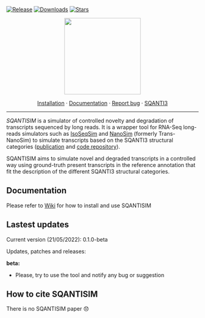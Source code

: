 [![Release](https://img.shields.io/github/v/release/jorgemt98/sqantisim?include_prereleases)](https://github.com/jorgemt98/SQANTISIM/releases)
[![Downloads](https://img.shields.io/github/downloads/jorgemt98/SQANTISIM/total?logo=github)](https://github.com/jorgemt98/SQANTISIM)
[![Stars](https://img.shields.io/github/stars/jorgemt98/SQANTISIM.svg)](https://github.com/jorgemt98/SQANTISIM/stargazers) 

<p align="center">
  <img src="https://github.com/jorgemt98/SQANTISIM/blob/main/docs/sqantisim_logo.png" alt="" width="200">
</p>

<p align="center">
  <a href="https://github.com/jorgemt98/SQANTISIM/blob/main/docs/wiki2.md">Installation</a>
  ·
  <a href="https://github.com/jorgemt98/SQANTISIM/blob/main/docs/wiki0.md">Documentation</a>
  ·
  <a href="https://github.com/jorgemt98/SQANTISIM/issues">Report bug</a>
  ·
  <a href="https://github.com/ConesaLab/SQANTI3">SQANTI3</a>
</p>

***

*SQANTISIM* is a simulator of controlled novelty and degradation of transcripts sequenced by long reads. It is a wrapper tool for RNA-Seq long-reads simulators such as [IsoSeqSim](https://github.com/yunhaowang/IsoSeqSim) and [NanoSim](https://github.com/bcgsc/NanoSim) (formerly Trans-NanoSim) to simulate transcripts based on the SQANTI3 structural categories ([publication](https://www.ncbi.nlm.nih.gov/pmc/articles/PMC5848618/) and [code repository](https://github.com/ConesaLab/SQANTI3)).

SQANTISIM aims to simulate novel and degraded transcripts in a controlled way using ground-truth present transcripts in the reference annotation that fit the description of the different SQANTI3 structural categories.

## Documentation

Please refer to [Wiki](https://github.com/jorgemt98/SQANTISIM/blob/main/docs/wiki0.md) for how to install and use SQANTISIM 

## Lastest updates

Current version (21/05/2022): 0.1.0-beta

Updates, patches and releases:

**beta:**
- Please, try to use the tool and notify any bug or suggestion

## How to cite SQANTISIM

There is no SQANTISIM paper :disappointed:
